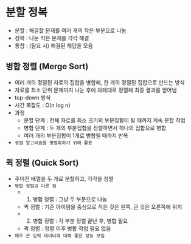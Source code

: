 # 분할 정복
* 분할 : 해결할 문제를 여러 개의 작은 부분으로 나눔
* 정복 : 나눈 작은 문제를 각각 해결
* 통합 : (필요 시) 해결된 해답을 모음

## 병합 정렬 (Merge Sort)
* 여러 개의 정렬된 자료의 집합을 병합해, 한 개의 정렬된 집합으로 만드는 방식
* 자료를 최소 단위 문제까지 나눈 후에 차례대로 정렬해 최종 결과를 얻어냄
* top-down 방식
* 시간 복잡도 : O(n log n)
* 과정
  * 분할 단계 : 전체 자료를 최소 크기의 부분집합이 될 때까지 계속 분할 작업
  * 병합 단계 : 두 개의 부분집합을 정렬하면서 하나의 집합으로 병합
  * 여러 개의 부분집합이 1개로 병합될 때까지 반복
* `정렬 알고리즘을 병렬화하기 위해 활용`

## 퀵 정렬 (Quick Sort)
* 주어진 배열을 두 개로 분할하고, 각각을 정렬
* `병합 정렬과 다른 점`
  * 1) 병합 정렬 : 그냥 두 부분으로 나눔 
  *    퀵 정렬 : 기준 아이템을 중심으로 작은 것은 왼쪽, 큰 것은 오른쪽에 위치
  * 2) 병합 정렬 : 각 부분 정렬 끝난 후, 병합 필요
  *    퀵 정렬 : 정렬 이후 병합 작업 필요 없음
* `매우 큰 입력 데이터에 대해 좋은 성능 보임`